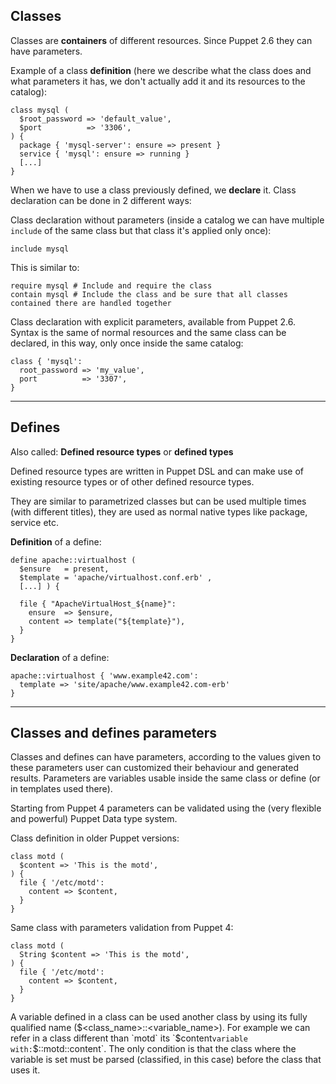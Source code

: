 ## Classes

Classes are **containers** of different resources. Since Puppet 2.6 they can have parameters.

Example of a class **definition** (here we describe what the class does and what parameters it has, we don't actually add it and its resources to the catalog):

    class mysql (
      $root_password => 'default_value',
      $port          => '3306',
    ) {
      package { 'mysql-server': ensure => present }
      service { 'mysql': ensure => running }
      [...]
    }

When we have to use a class previously defined, we **declare** it. Class declaration can be done in 2 different ways:

Class declaration without parameters (inside a catalog we can have multiple ```include``` of the same class but that class it's applied only once):

    include mysql

This is similar to:

    require mysql # Include and require the class
    contain mysql # Include the class and be sure that all classes contained there are handled together 

Class declaration with explicit parameters, available from Puppet 2.6. Syntax is the same of normal resources and the same class can be declared, in this way, only once inside the same catalog:

    class { 'mysql':
      root_password => 'my_value',
      port          => '3307',
    }

---

## Defines

Also called: **Defined resource types** or **defined types**

Defined resource types are written in Puppet DSL and can make use of existing resource types or of other defined resource types.

They are similar to parametrized classes but can be used multiple times (with different titles), they are used as normal native types like package, service etc.

**Definition** of a define:

    define apache::virtualhost (
      $ensure   = present,
      $template = 'apache/virtualhost.conf.erb' ,
      [...] ) {

      file { "ApacheVirtualHost_${name}":
        ensure  => $ensure,
        content => template("${template}"),
      }
    }

**Declaration** of a define:

    apache::virtualhost { 'www.example42.com':
      template => 'site/apache/www.example42.com-erb'
    }

---

## Classes and defines parameters

Classes and defines can have parameters, according to the values given to these parameters user can customized their behaviour and generated results. Parameters are variables usable inside the same class or define (or in templates used there).

Starting from Puppet 4 parameters can be validated using the (very flexible and powerful) Puppet Data type system.

Class definition in older Puppet versions: 

    class motd (
      $content => 'This is the motd',
    ) {
      file { '/etc/motd':
        content => $content,
      }
    }
  
Same class with parameters validation from Puppet 4:

    class motd (
      String $content => 'This is the motd',
    ) {
      file { '/etc/motd':
        content => $content,
      }
    }

A variable defined in a class can be used another class by using its fully qualified name ($<class_name>::<variable_name>). For example we can refer in a class different than `motd` its `$content` variable with: `$::motd::content`. The only condition is that the class where the variable is set must be parsed (classified, in this case) before the class that uses it.
